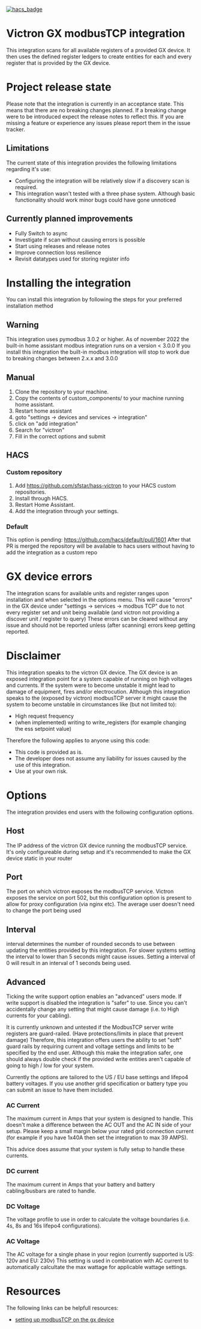 [![hacs_badge](https://img.shields.io/badge/HACS-Default-41BDF5.svg?style=for-the-badge)](https://github.com/hacs/integration)

# Victron GX modbusTCP integration
This integration scans for all available registers of a provided GX device.
It then uses the defined register ledgers to create entities for each and every register that is provided by the GX device.

# Project release state
Please note that the integration is currently in an acceptance state.
This means that there are no breaking changes planned.
If a breaking change were to be introduced expect the release notes to reflect this.
If you are missing a feature or experience any issues please report them in the issue tracker.

## Limitations
The current state of this integration provides the following limitations regarding it's use:
- Configuring the integration will be relatively slow if a discovery scan is required.
- This integration wasn't tested with a three phase system. Although basic functionality should work minor bugs could have gone unnoticed


## Currently planned improvements
- Fully Switch to async
- Investigate if scan without causing errors is possible
- Start using releases and release notes
- Improve connection loss resilience
- Revisit datatypes used for storing register info

# Installing the integration
You can install this integration by following the steps for your preferred installation method

## Warning
This integration uses pymodbus 3.0.2 or higher.
As of november 2022 the built-in home assistant modbus integration runs on a version < 3.0.0
If you install this integration the built-in modbus integration will stop to work due to breaking changes between 2.x.x and 3.0.0

## Manual
1. Clone the repository to your machine.
2. Copy the contents of custom_components/ to your machine running home assistant.
3. Restart home assistant
4. goto "settings -> devices and services -> integration"
5. click on "add integration"
6. Search for "victron"
7. Fill in the correct options and submit

## HACS

### Custom repository
1. Add https://github.com/sfstar/hass-victron to your HACS custom repositories.
2. Install through HACS. 
3. Restart Home Assistant. 
4. Add the integration through your settings.

### Default
This option is pending:
https://github.com/hacs/default/pull/1601
After that PR is merged the repository will be available to hacs users without having to add the integration as a custom repo

# GX device errors
The integration scans for available units and register ranges upon installation and when selected in the options menu.
This will cause "errors" in the GX device under "settings -> services -> modbus TCP" due to not every register set and unit being available (and victron not providing a discover unit / register to query)
These errors can be cleared without any issue and should not be reported unless (after scanning) errors keep getting reported.

# Disclaimer
This integration speaks to the victron GX device.
The GX device is an exposed integration point for a system capable of running on high voltages and currents.
If the system were to become unstable it might lead to damage of equipment, fires and/or electrocution.
Although this integration speaks to the (exposed by victron) modbusTCP server it might cause the system to become unstable in circumstances like (but not limited to):
- High request frequency
- (when implemented) writing to write_registers (for example changing the ess setpoint value)

Therefore the following applies to anyone using this code:
- This code is provided as is. 
- The developer does not assume any liability for issues caused by the use of this integration.
- Use at your own risk.

# Options
The integration provides end users with the following configuration options.

## Host
The IP address of the victron GX device running the modbusTCP service.
It's only configureable during setup and it's recommended to make the GX device static in your router

## Port
The port on which victron exposes the modbusTCP service.
Victron exposes the service on port 502, but this configuration option is present to allow for proxy configuration (via nginx etc).
The average user doesn't need to change the port being used

## Interval
interval determines the number of rounded seconds to use between updating the entities provided by this integration.
For slower systems setting the interval to lower than 5 seconds might cause issues.
Setting a interval of 0 will result in an interval of 1 seconds being used.

## Advanced
Ticking the write support option enables an "advanced" users mode.
If write support is disabled the integration is "safer" to use.
Since you can't accidentally change any setting that might cause damage (i.e. to High currents for your cabling).

It is currently unknown and untested if the ModbusTCP server write registers are guard-railed. (Have protections/limits in place that prevent damage)
Therefore, this integration offers users the ability to set "soft" guard rails by requiring current and voltage settings and limits to be specified by the end user.
Although this make the integration safer, one should always double check if the provided write entities aren't capable of going to high / low for your system.

Currently the options are tailored to the US / EU base settings and lifepo4 battery voltages.
If you use another grid specification or battery type you can submit an issue to have them included.

### AC Current
The maximum current in Amps that your system is designed to handle.
This doesn't make a difference between the AC OUT and the AC IN side of your setup.
Please keep a small margin below your rated grid connection current (for example if you have 1x40A then set the integration to max 39 AMPS).

This advice does assume that your system is fully setup to handle these currents.

### DC current
The maximum current in Amps that your battery and battery cabling/busbars are rated to handle.

### DC Voltage
The voltage profile to use in order to calculate the voltage boundaries (i.e. 4s, 8s and 16s lifepo4 configurations).

### AC Voltage
The AC voltage for a single phase in your region (currently supported is US: 120v and EU: 230v)
This setting is used in combination with AC current to automatically calcultate the max wattage for applicable wattage settings.

# Resources 
The following links can be helpfull resources:
- [setting up modbusTCP on the gx device](https://www.victronenergy.com/live/ccgx:modbustcp_faq)
